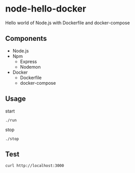 # node-hello-docker

Hello world of Node.js with Dockerfile and docker-compose

## Components

* Node.js
* Npm
  * Express
  * Nodemon
* Docker
  * Dockerfile
  * docker-compose

## Usage

start

    ./run

stop

    ./stop

## Test

    curl http://localhost:3000


